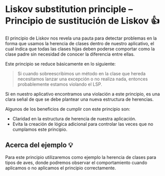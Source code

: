 # Liskov substitution principle – Principio de sustitución de Liskov :thumbsup:

El principio de Liskov nos revela una pauta para detectar problemas en la forma que usamos la
herencia de clases dentro de nuestro aplicativo, el cual indica que todas las clases hijas deben
poderse comportar como la clase padre sin necesidad de conocer la diferencia entre ellas.

Este principio se reduce básicamente en lo siguiente: 

> Si cuando sobreescribimos un método en la clase que hereda necesitamos lanzar una excepción o no realiza nada, entonces probablemente estamos violando el LSP.

Si en nuestro aplicativo encontramos una violación a este principio, es una clara señal de que
se debe plantear una nueva estructura de herencias.

Algunos de los beneficios de cumplir con este principio son:
- Claridad en la estructura de herencia de nuestra aplicación.
- Evita la creación de lógica adicional para controlar las veces que no cumplamos este principio.

## Acerca del ejemplo :bulb:

Para este principio utilizaremos como ejemplo la herencia de clases para tipos de aves, donde podremos observar el
comportamiento cuando aplicamos o no aplicamos el principio correctamente.
